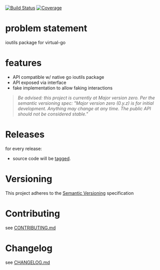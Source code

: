 [![Build Status](https://travis-ci.org/virtual-go/vioutil.svg?branch=master)](https://travis-ci.org/virtual-go/vioutil)
[![Coverage](https://codecov.io/gh/virtual-go/vioutil/branch/master/graph/badge.svg)](https://codecov.io/gh/virtual-go/vioutil)

# problem statement

ioutils package for virtual-go

# features

- API compatible w/ native go ioutils package
- API exposed via interface
- fake implementation to allow faking interactions

> *Be advised: this project is currently at Major version zero. Per the
> semantic versioning spec: "Major version zero (0.y.z) is for initial
> development. Anything may change at any time. The public API should
> not be considered stable."*

# Releases

for every release:

- source code will be [tagged](https://github.com/virtual-go/vioutil/tags).

# Versioning

This project adheres to the [Semantic Versioning](http://semver.org/)
specification

# Contributing

see [CONTRIBUTING.md](CONTRIBUTING.md)

# Changelog

see [CHANGELOG.md](CHANGELOG.md)
